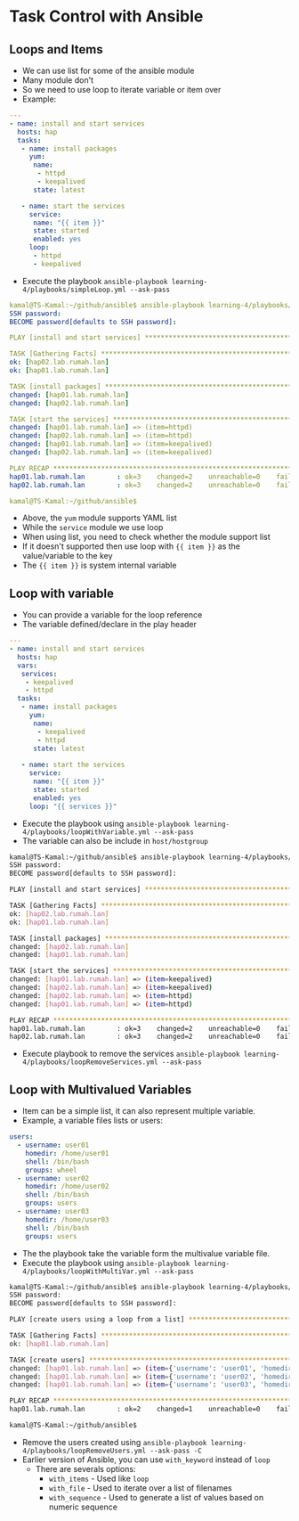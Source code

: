 # Task Control with Ansible

## Loops and Items

- We can use list for some of the ansible module
- Many module don't
- So we need to use loop to iterate variable or item over
- Example:

```yaml
---
- name: install and start services
  hosts: hap
  tasks:
   - name: install packages
     yum:
      name:
       - httpd
       - keepalived
      state: latest

   - name: start the services
     service:
      name: "{{ item }}"
      state: started
      enabled: yes
     loop:
      - httpd
      - keepalived
```

- Execute the playbook `ansible-playbook learning-4/playbooks/simpleLoop.yml --ask-pass`

```yaml
kamal@TS-Kamal:~/github/ansible$ ansible-playbook learning-4/playbooks/simpleLoop.yml --ask-pass
SSH password: 
BECOME password[defaults to SSH password]: 

PLAY [install and start services] ********************************************************************************************************************************************************************

TASK [Gathering Facts] *******************************************************************************************************************************************************************************
ok: [hap02.lab.rumah.lan]
ok: [hap01.lab.rumah.lan]

TASK [install packages] ******************************************************************************************************************************************************************************
changed: [hap01.lab.rumah.lan]
changed: [hap02.lab.rumah.lan]

TASK [start the services] ****************************************************************************************************************************************************************************
changed: [hap01.lab.rumah.lan] => (item=httpd)
changed: [hap02.lab.rumah.lan] => (item=httpd)
changed: [hap01.lab.rumah.lan] => (item=keepalived)
changed: [hap02.lab.rumah.lan] => (item=keepalived)

PLAY RECAP *******************************************************************************************************************************************************************************************
hap01.lab.rumah.lan        : ok=3    changed=2    unreachable=0    failed=0    skipped=0    rescued=0    ignored=0   
hap02.lab.rumah.lan        : ok=3    changed=2    unreachable=0    failed=0    skipped=0    rescued=0    ignored=0   

kamal@TS-Kamal:~/github/ansible$ 
```

- Above, the `yum` module supports YAML list
- While the `service` module we use loop
- When using list, you need to check whether the module support list
- If it doesn't supported then use loop with `{{ item }}` as the value/variable to the key
- The `{{ item }}` is system internal variable

## Loop with variable

- You can provide a variable for the loop reference
- The variable defined/declare in the play header

```yaml
---
- name: install and start services
  hosts: hap
  vars:
   services:
    - keepalived
    - httpd
  tasks:
   - name: install packages
     yum:
      name:
       - keepalived
       - httpd 
      state: latest
  
   - name: start the services
     service:
      name: "{{ item }}"
      state: started
      enabled: yes
     loop: "{{ services }}"
```

- Execute the playbook using `ansible-playbook learning-4/playbooks/loopWithVariable.yml --ask-pass`
- The variable can also be include in `host/hostgroup`

```bash
kamal@TS-Kamal:~/github/ansible$ ansible-playbook learning-4/playbooks/loopWithVariable.yml --ask-pass 
SSH password: 
BECOME password[defaults to SSH password]: 

PLAY [install and start services] ********************************************************************************************************************************************************************

TASK [Gathering Facts] *******************************************************************************************************************************************************************************
ok: [hap02.lab.rumah.lan]
ok: [hap01.lab.rumah.lan]

TASK [install packages] ******************************************************************************************************************************************************************************
changed: [hap02.lab.rumah.lan]
changed: [hap01.lab.rumah.lan]

TASK [start the services] ****************************************************************************************************************************************************************************
changed: [hap01.lab.rumah.lan] => (item=keepalived)
changed: [hap02.lab.rumah.lan] => (item=keepalived)
changed: [hap02.lab.rumah.lan] => (item=httpd)
changed: [hap01.lab.rumah.lan] => (item=httpd)

PLAY RECAP *******************************************************************************************************************************************************************************************
hap01.lab.rumah.lan        : ok=3    changed=2    unreachable=0    failed=0    skipped=0    rescued=0    ignored=0   
hap02.lab.rumah.lan        : ok=3    changed=2    unreachable=0    failed=0    skipped=0    rescued=0    ignored=0   
```

- Execute playbook to remove the services `ansible-playbook learning-4/playbooks/loopRemoveServices.yml --ask-pass`

## Loop with Multivalued Variables

- Item can be a simple list, it can also represent multiple variable.
- Example, a variable files lists or users:

```yaml
users:
  - username: user01
    homedir: /home/user01
    shell: /bin/bash
    groups: wheel
  - username: user02
    homedir: /home/user02
    shell: /bin/bash
    groups: users
  - username: user03
    homedir: /home/user03
    shell: /bin/bash
    groups: users
```

- The the playbook take the variable form the multivalue variable file.
- Execute the playbook using `ansible-playbook learning-4/playbooks/loopWithMultiVar.yml --ask-pass`

```bash
kamal@TS-Kamal:~/github/ansible$ ansible-playbook learning-4/playbooks/loopWithMultiVar.yml --ask-pass 
SSH password: 
BECOME password[defaults to SSH password]: 

PLAY [create users using a loop from a list] *********************************************************************************************************************************************************

TASK [Gathering Facts] *******************************************************************************************************************************************************************************
ok: [hap01.lab.rumah.lan]

TASK [create users] **********************************************************************************************************************************************************************************
changed: [hap01.lab.rumah.lan] => (item={'username': 'user01', 'homedir': '/home/user01', 'shell': '/bin/bash', 'groups': 'wheel'})
changed: [hap01.lab.rumah.lan] => (item={'username': 'user02', 'homedir': '/home/user02', 'shell': '/bin/bash', 'groups': 'users'})
changed: [hap01.lab.rumah.lan] => (item={'username': 'user03', 'homedir': '/home/user03', 'shell': '/bin/bash', 'groups': 'users'})

PLAY RECAP *******************************************************************************************************************************************************************************************
hap01.lab.rumah.lan        : ok=2    changed=1    unreachable=0    failed=0    skipped=0    rescued=0    ignored=0   

kamal@TS-Kamal:~/github/ansible$ 
```

- Remove the users created using `ansible-playbook learning-4/playbooks/loopRemoveUsers.yml --ask-pass -C`
- Earlier version of Ansible, you can use `with_keyword` instead of `loop`
  - There are severals options:
    - `with_items` - Used like `loop`
    - `with_file` - Used to iterate over a list of filenames
    - `with_sequence` - Used to generate a list of values based on numeric sequence
